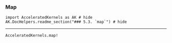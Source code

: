 ### Map

```@example
import AcceleratedKernels as AK # hide
AK.DocHelpers.readme_section("### 5.3. `map`") # hide
```

---

```@docs
AcceleratedKernels.map!
```

